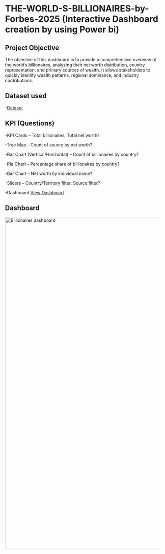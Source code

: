 # THE-WORLD-S-BILLIONAIRES-by-Forbes-2025 (Interactive Dashboard creation  by using Power bi)
## Project Objective
The objective of this dashboard is to provide a comprehensive overview of the world’s billionaires, analyzing their net worth distribution, country representation, and primary sources of wealth. It allows stakeholders to quickly identify wealth patterns, regional dominance, and industry contributions.
## Dataset used
-<a href="https://github.com/praveen-0912/THE-WORLD-S-BILLIONAIRES-by-Forbes-2025/blob/main/Billionare%20dataset.xlsx">Dataset</a>
## KPI (Questions)
  -KPI Cards – Total billionaires, Total net worth?

  -Tree Map – Count of source by net worth?

  -Bar Chart (Vertical/Horizontal) – Count of billionaires by country?

  -Pie Chart – Percentage share of billionaires by country?

  -Bar Chart – Net worth by individual name?

  -Slicers – Country/Territory filter, Source filter?

  -Dashboard  <a href="https://github.com/praveen-0912/THE-WORLD-S-BILLIONAIRES-by-Forbes-2025/blob/main/Billionaires%20dashboard.png">View Dashboard</a>
## Dashboard

<img width="1917" height="1078" alt="Billionaires dashboard" src="https://github.com/user-attachments/assets/af50155e-d42e-4ced-9bdf-fc62642fdda8" />
